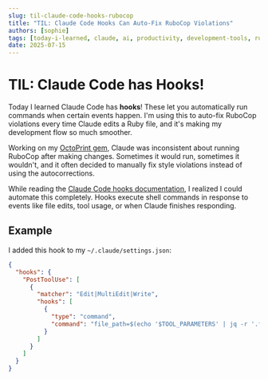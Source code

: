 ```yaml
---
slug: til-claude-code-hooks-rubocop
title: "TIL: Claude Code Hooks Can Auto-Fix RuboCop Violations"
authors: [sophie]
tags: [today-i-learned, claude, ai, productivity, development-tools, ruby]
date: 2025-07-15
---
```


# TIL: Claude Code has Hooks!

Today I learned Claude Code has **hooks**! These let you automatically run commands when certain events happen. I'm using this to auto-fix RuboCop violations every time Claude edits a Ruby file, and it's making my development flow so much smoother.

<!-- truncate -->

Working on my [OctoPrint gem](https://github.com/sophiedeziel/octoprint), Claude was inconsistent about running RuboCop after making changes. Sometimes it would run, sometimes it wouldn't, and it often decided to manually fix style violations instead of using the autocorrections.

While reading the [Claude Code hooks documentation](https://docs.anthropic.com/en/docs/claude-code/hooks), I realized I could automate this completely. Hooks execute shell commands in response to events like file edits, tool usage, or when Claude finishes responding.

## Example

I added this hook to my `~/.claude/settings.json`:

```json
{
  "hooks": {
    "PostToolUse": [
      {
        "matcher": "Edit|MultiEdit|Write",
        "hooks": [
          {
            "type": "command",
            "command": "file_path=$(echo '$TOOL_PARAMETERS' | jq -r '.file_path // empty'); if [[ $file_path == *.rb ]] && [[ -f $file_path ]]; then rubocop \"$file_path\" -a; fi"
          }
        ]
      }
    ]
  }
}
```
